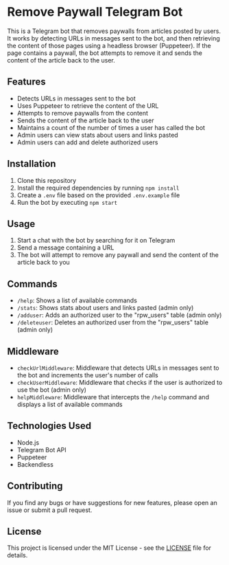 # Remove Paywall Telegram Bot

This is a Telegram bot that removes paywalls from articles posted by users. It works by detecting URLs in messages sent to the bot, and then retrieving the content of those pages using a headless browser (Puppeteer). If the page contains a paywall, the bot attempts to remove it and sends the content of the article back to the user.

## Features

- Detects URLs in messages sent to the bot
- Uses Puppeteer to retrieve the content of the URL
- Attempts to remove paywalls from the content
- Sends the content of the article back to the user
- Maintains a count of the number of times a user has called the bot
- Admin users can view stats about users and links pasted
- Admin users can add and delete authorized users

## Installation

1. Clone this repository
2. Install the required dependencies by running `npm install`
3. Create a `.env` file based on the provided `.env.example` file
4. Run the bot by executing `npm start`

## Usage

1. Start a chat with the bot by searching for it on Telegram
2. Send a message containing a URL
3. The bot will attempt to remove any paywall and send the content of the article back to you

## Commands

- `/help`: Shows a list of available commands
- `/stats`: Shows stats about users and links pasted (admin only)
- `/adduser`: Adds an authorized user to the "rpw_users" table (admin only)
- `/deleteuser`: Deletes an authorized user from the "rpw_users" table (admin only)

## Middleware

- `checkUrlMiddleware`: Middleware that detects URLs in messages sent to the bot and increments the user's number of calls
- `checkUserMiddleware`: Middleware that checks if the user is authorized to use the bot (admin only)
- `helpMiddleware`: Middleware that intercepts the `/help` command and displays a list of available commands

## Technologies Used

- Node.js
- Telegram Bot API
- Puppeteer
- Backendless

## Contributing

If you find any bugs or have suggestions for new features, please open an issue or submit a pull request.

## License

This project is licensed under the MIT License - see the [LICENSE](LICENSE) file for details.
